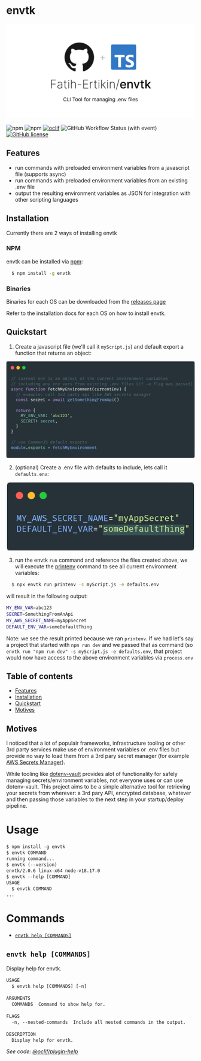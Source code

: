 
# envtk

![header](docs/images/envtk.svg)


![npm](https://img.shields.io/npm/dt/envtk)
![npm](https://img.shields.io/npm/v/envtk)
[![oclif](https://img.shields.io/badge/cli-oclif-brightgreen.svg)](https://oclif.io)
![GitHub Workflow Status (with event)](https://img.shields.io/github/actions/workflow/status/fatih-ertikin/envtk/publish.yml)
[![GitHub license](https://img.shields.io/github/license/oclif/hello-world)](https://github.com/oclif/hello-world/blob/main/LICENSE)


## Features

- run commands with preloaded environment variables from a javascript file (supports async)
- run commands with preloaded environment variables from an existing .env file
- output the resulting environment variables as JSON for integration with other scripting languages

## Installation
Currently there are 2 ways of installing envtk

### NPM
envtk can be installed via [npm](https://www.npmjs.com/package/envtk):

```bash
  $ npm install -g envtk
```

### Binaries
Binaries for each OS can be downloaded from the [releases page](https://github.com/Fatih-Ertikin/envtk/releases)

Refer to the installation docs for each OS on how to install envtk.

## Quickstart

1. Create a javascript file (we'll call it `myScript.js`) and default export a function that returns an object:

<p align="center">
  <img src="docs/images/script.png" width="800" alt="an image of a js script"/>
</p>

2. (optional) Create a .env file with defaults to include, lets call it `defaults.env`:
<p align="center">
  <img src="docs/images/env-file.png" width="500" alt="an image of a js script"/>
</p>

3. run the envtk `run` command and reference the files created above, we will execute the [printenv](https://www.ibm.com/docs/en/aix/7.1?topic=p-printenv-command) command to see all current environment variables:

```bash
  $ npx envtk run printenv -s myScript.js -e defaults.env
```

will result in the following output:

```bash
MY_ENV_VAR=abc123
SECRET=SomethingFromAnApi
MY_AWS_SECRET_NAME=myAppSecret
DEFAULT_ENV_VAR=someDefaultThing
```

Note: we see the result printed because we ran `printenv`. If we had let's say a project that started with `npm run dev` and we passed that as command (so `envtk run "npm run dev" -s myScript.js -e defaults.env`, that project would now have access to the above environment variables via `process.env`

## Table of contents
* [Features](#features)
* [Installation](#installation)
* [Quickstart](#quickstart)
* [Motives](#otives)


## Motives

I noticed that a lot of populair frameworks, infrastructure tooling or other 3rd party services make use of environment variables or .env files but provide no way to load them from a 3rd pary secret manager (for example [AWS Secrets Manager](https://docs.aws.amazon.com/secretsmanager/latest/userguide/intro.html)).

While tooling like [dotenv-vault](https://www.dotenv.org/docs/quickstart) provides alot of functionality for safely managing secrets/environment variables, not everyone uses or can use dotenv-vault. This project aims to be a simple alternative tool for retrieving your secrets from wherever: a 3rd pary API, encrypted database, whatever and then passing those variables to the next step in your startup/deploy pipeline.

  # Usage

  <!-- usage -->
```sh-session
$ npm install -g envtk
$ envtk COMMAND
running command...
$ envtk (--version)
envtk/2.0.6 linux-x64 node-v18.17.0
$ envtk --help [COMMAND]
USAGE
  $ envtk COMMAND
...
```
<!-- usagestop -->

  # Commands

  <!-- commands -->
* [`envtk help [COMMANDS]`](#envtk-help-commands)

## `envtk help [COMMANDS]`

Display help for envtk.

```
USAGE
  $ envtk help [COMMANDS] [-n]

ARGUMENTS
  COMMANDS  Command to show help for.

FLAGS
  -n, --nested-commands  Include all nested commands in the output.

DESCRIPTION
  Display help for envtk.
```

_See code: [@oclif/plugin-help](https://github.com/oclif/plugin-help/blob/v5.2.14/src/commands/help.ts)_
<!-- commandsstop -->
